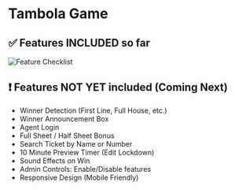 # Tambola Game

## ✅ Features INCLUDED so far

![Feature Checklist](features.jpg)

## ❗ Features NOT YET included (Coming Next)
- Winner Detection (First Line, Full House, etc.)
- Winner Announcement Box
- Agent Login
- Full Sheet / Half Sheet Bonus
- Search Ticket by Name or Number
- 10 Minute Preview Timer (Edit Lockdown)
- Sound Effects on Win
- Admin Controls: Enable/Disable features
- Responsive Design (Mobile Friendly)
